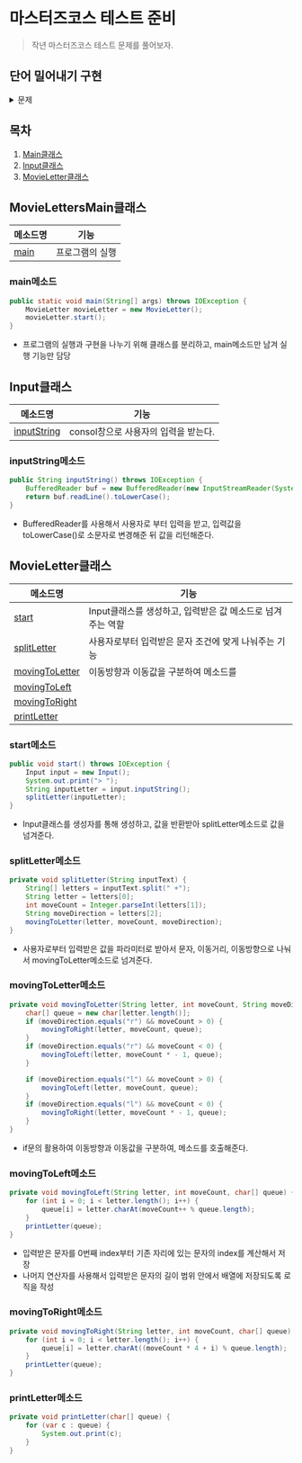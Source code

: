 # 마스터즈코스 테스트 준비
> 작년 마스터즈코스 테스트 문제를 풀어보자.

## 단어 밀어내기 구현
<details>
<summary>문제</summary>
<div markdown="1">
  
## 문제 설명
- 입력: 사용자로부터 단어 하나, 정수 숫자 하나( -100 <= N < 100) , L 또는 R을 입력받는다. L 또는 R은 대소문자 모두 입력 가능하다.
- 주어진 단어를 L이면 주어진 숫자 갯수만큼 왼쪽으로, R이면 오른쪽으로 밀어낸다.
- 밀려나간 단어는 반대쪽으로 채워진다.
  
## 입력 및 출력 예시
- 홀수 줄은 입력, 짝수 줄은 출력이다.
  
```
> apple 3 L
leapp

> banana 6 R
banana

> carrot -1 r
arrotc

> cat -4 R
atc
```
## 1단계 코딩 요구사항
- 컴파일 및 실행되지 않을 경우 불합격
- 자기만의 기준으로 최대한 간결하게 코드를 작성한다.
</div>
</details>

## 목차
1. [Main클래스](#MovieLettersMain클래스)
2. [Input클래스](#Input클래스)
3. [MovieLetter클래스](#MovieLetter클래스)

## MovieLettersMain클래스
|메소드명|기능|
|------|----|
|[main](#main메소드)|프로그램의 실행|

### main메소드
  ```java
  public static void main(String[] args) throws IOException {
      MovieLetter movieLetter = new MovieLetter();
      movieLetter.start();
  }
  ```
  - 프로그램의 실행과 구현을 나누기 위해 클래스를 분리하고, main메소드만 남겨 실행 기능만 담당

## Input클래스
|메소드명|기능|
|------|----|
|[inputString](#inputString메소드)|consol창으로 사용자의 입력을 받는다.|

### inputString메소드
  ```java
  public String inputString() throws IOException {
      BufferedReader buf = new BufferedReader(new InputStreamReader(System.in));
      return buf.readLine().toLowerCase();
  }
  ```
  - BufferedReader를 사용해서 사용자로 부터 입력을 받고, 입력값을 toLowerCase()로 소문자로 변경해준 뒤 값을 리턴해준다.

## MovieLetter클래스
|메소드명|기능|
|------|----|
|[start](#start메소드)|Input클래스를 생성하고, 입력받은 값 메소드로 넘겨주는 역할|
|[splitLetter](#splitLetter메소드)|사용자로부터 입력받은 문자 조건에 맞게 나눠주는 기능|
|[movingToLetter](#movingToLetter메소드)|이동방향과 이동값을 구분하여 메소드를 |
|[movingToLeft](#movingToLeft메소드)||
|[movingToRight](#movingToRight메소드)||
|[printLetter](#printLetter메소드)||

### start메소드
  ```java
  public void start() throws IOException {
      Input input = new Input();
      System.out.print("> ");
      String inputLetter = input.inputString();
      splitLetter(inputLetter);
  }
  ```
  - Input클래스를 생성자를 통해 생성하고, 값을 반환받아 splitLetter메소드로 값을 넘겨준다.
### splitLetter메소드
  ```java
  private void splitLetter(String inputText) {
      String[] letters = inputText.split(" +");
      String letter = letters[0];
      int moveCount = Integer.parseInt(letters[1]);
      String moveDirection = letters[2];
      movingToLetter(letter, moveCount, moveDirection);
  }
  ```
  - 사용자로부터 입력받은 값을 파라미터로 받아서 문자, 이동거리, 이동방향으로 나눠서 movingToLetter메소드로 넘겨준다.
### movingToLetter메소드
  ```java
  private void movingToLetter(String letter, int moveCount, String moveDirection) {
      char[] queue = new char[letter.length()];
      if (moveDirection.equals("r") && moveCount > 0) {
          movingToRight(letter, moveCount, queue);
      }
      if (moveDirection.equals("r") && moveCount < 0) {
          movingToLeft(letter, moveCount * - 1, queue);
      }

      if (moveDirection.equals("l") && moveCount > 0) {
          movingToLeft(letter, moveCount, queue);
      }
      if (moveDirection.equals("l") && moveCount < 0) {
          movingToRight(letter, moveCount * - 1, queue);
      }
  }
  ```
  - if문의 활용하여 이동방향과 이동값을 구분하여, 메소드를 호출해준다.
### movingToLeft메소드
  ```java
  private void movingToLeft(String letter, int moveCount, char[] queue) {
      for (int i = 0; i < letter.length(); i++) {
          queue[i] = letter.charAt(moveCount++ % queue.length);
      }
      printLetter(queue);
  }
  ```
  - 입력받은 문자를 0번째 index부터 기존 자리에 있는 문자의 index를 계산해서 저장
  - 나머지 연산자를 사용해서 입력받은 문자의 길이 범위 안에서 배열에 저장되도록 로직을 작성
### movingToRight메소드
  ```java
  private void movingToRight(String letter, int moveCount, char[] queue) {
      for (int i = 0; i < letter.length(); i++) {
          queue[i] = letter.charAt((moveCount * 4 + i) % queue.length);
      }
      printLetter(queue);
  }
  ```
### printLetter메소드
  ```java
  private void printLetter(char[] queue) {
      for (var c : queue) {
          System.out.print(c);
      }
  }
  ```
